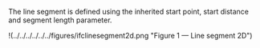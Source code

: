 ﻿The line segment is defined using the inherited start point, start distance and segment length parameter.

!(../../../../../../figures/ifclinesegment2d.png "Figure 1 &mdash; Line segment 2D")
